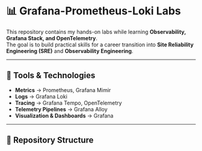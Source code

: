 # 📊 Grafana-Prometheus-Loki Labs

This repository contains my hands-on labs while learning **Observability, Grafana Stack, and OpenTelemetry**.  
The goal is to build practical skills for a career transition into **Site Reliability Engineering (SRE)** and **Observability Engineering**.

---

## 🔹 Tools & Technologies

- **Metrics** → Prometheus, Grafana Mimir  
- **Logs** → Grafana Loki  
- **Tracing** → Grafana Tempo, OpenTelemetry  
- **Telemetry Pipelines** → Grafana Alloy  
- **Visualization & Dashboards** → Grafana  

---

## 📂 Repository Structure


